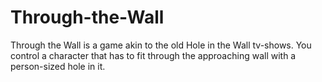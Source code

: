 # Through-the-Wall
Through the Wall is a game akin to the old Hole in the Wall tv-shows. You control a character that has to fit through the approaching wall with a person-sized hole in it.
